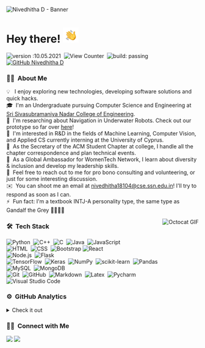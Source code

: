 <!-- Banner -->
![Nivedhitha D - Banner](https://github.com/nive927/nive927/blob/main/assets/banner.gif)

<!-- ## 👋 &nbsp;Hey there! -->
<h1 align="left">Hey there! <img alt="Hand Wave Gif" src="./assets/hand-wave.gif" width='40'/></h1>

![version :10.05.2021](https://img.shields.io/badge/version-10.05.2021-ff69b4)&nbsp;
![View Counter](https://komarev.com/ghpvc/?username=nive927&color=blueviolet)&nbsp;
![build: passing](https://img.shields.io/badge/build-passing-success)&nbsp;
[![GitHub Nivedhitha D](https://img.shields.io/github/followers/nive927?label=follow&style=social)](https://github.com/nive927)

<!-- Bio -->
### 👩‍💻 &nbsp;About Me

💡 &nbsp;&nbsp;I enjoy exploring new technologies, developing software solutions and quick hacks.\
🎓 &nbsp;I'm an Undergraduate pursuing Computer Science and Engineering at [Sri Sivasubramaniya Nadar College of Engineering](https://www.ssn.edu.in/).\
🌱 &nbsp;I'm researching about Navigation in Underwater Robots. Check out our prototype so far over [here](https://www.youtube.com/watch?v=OBnoacUi01A)!\
🔬 &nbsp;I'm interested in R&D in the fields of Machine Learning, Computer Vision, and Applied CS currently interning at the University of Cyprus.\
📒 &nbsp;As the Secretary of the ACM Student Chapter at college, I handle all the chapter correspondence and plan technical events.\
👩 &nbsp;As a Global Ambassador for WomenTech Network, I learn about diversity & inclusion and develop my leadership skills.\
💬 &nbsp;Feel free to reach out to me for pro bono consulting and volunteering, or just for some interesting discussion.\
✉️ &nbsp;You can shoot me an email at nivedhitha18104@cse.ssn.edu.in! I'll try to respond as soon as I can.\
⚡ &nbsp;Fun fact: I'm a textbook INTJ-A personality type, the same type as Gandalf the Grey 🦄😜👌🏻
<!-- 📄 &nbsp;Please have a look at my [Résumé]() for more details about me. I'm open to feedback and suggestions!\ -->
<!-- ⚡ &nbsp;Fun fact: I'm a textbook [INTJ-A personality type](https://www.16personalities.com/intj-personality), the same type as Gandalf the Grey 🦄😜👌🏻 -->

<!-- Octocat GIF from Giphy (megan) -->
<img height="200em" alt="Octocat GIF" src="https://media.giphy.com/media/i9aay9z8LD2pbeOtOO/giphy.gif" align="right">

<!-- Tech Stack -->
### 🛠 &nbsp;Tech Stack

<!-- Programming Languages -->
<!-- Front-end -->
<!-- Back-end -->
<!-- Machine Learning -->
<!-- Database Systems -->
<!-- Other Tools -->
![Python](https://img.shields.io/badge/-Python-05122A?style=flat&logo=python)&nbsp;
![C++](https://img.shields.io/badge/-C++-05122A?style=flat&logo=C%2B%2B&logoColor=00599C)&nbsp;
![C](https://img.shields.io/badge/-C-05122A?style=flat&logo=C&logoColor=A8B9CC)&nbsp;
![Java](https://img.shields.io/badge/-Java-05122A?style=flat&logo=Java&logoColor=FFA518)&nbsp;
![JavaScript](https://img.shields.io/badge/-JavaScript-05122A?style=flat&logo=javascript)&nbsp;\
![HTML](https://img.shields.io/badge/-HTML-05122A?style=flat&logo=HTML5)&nbsp;
![CSS](https://img.shields.io/badge/-CSS-05122A?style=flat&logo=CSS3&logoColor=1572B6)&nbsp;
![Bootstrap](https://img.shields.io/badge/-Bootstrap-05122A?style=flat&logo=bootstrap&logoColor=563D7C)
![React](https://img.shields.io/badge/-React-05122A?style=flat&logo=React&logoColor=563D7C)\
![Node.js](https://img.shields.io/badge/-Node.js-05122A?style=flat&logo=node.js)&nbsp;
![Flask](https://img.shields.io/badge/-Flask-05122A?style=flat&logo=flask)&nbsp;\
![TensorFlow](https://img.shields.io/badge/-Tensorflow-05122A?style=flat&logo=tensorflow)&nbsp;
![Keras](https://img.shields.io/badge/-Keras-05122A?style=flat&logo=keras)&nbsp;
![NumPy](https://img.shields.io/badge/numpy%20-%23013243.svg?&style=flat&logo=numpy&logoColor=white)&nbsp;
![scikit-learn](https://img.shields.io/badge/scikit%20learn%20-%23013243.svg?&style=flat&logo=scikit-learn&logoColor=white)&nbsp;
![Pandas](https://img.shields.io/badge/pandas%20-%23150458.svg?&style=flat&logo=pandas&logoColor=white)&nbsp;\
![MySQL](https://img.shields.io/badge/-MySQL-05122A?style=flat&logo=mysql)&nbsp;
![MongoDB](https://img.shields.io/badge/-MongoDB-05122A?style=flat&logo=mongodb)&nbsp;\
![Git](https://img.shields.io/badge/-Git-05122A?style=flat&logo=git)&nbsp;
![GitHub](https://img.shields.io/badge/-GitHub-05122A?style=flat&logo=github)&nbsp;
![Markdown](https://img.shields.io/badge/-Markdown-05122A?style=flat&logo=markdown)&nbsp;
![Latex](https://img.shields.io/badge/-Latex-05122A?style=flat&logo=latex)&nbsp;
![Pycharm](https://img.shields.io/badge/-PyCharm-05122A?style=flat&logo=pycharm)&nbsp;
![Visual Studio Code](https://img.shields.io/badge/-Visual%20Studio%20Code-05122A?style=flat&logo=visual-studio-code&logoColor=007ACC)&nbsp;

<!-- Github Analytics Card -->
### ⚙️ &nbsp;GitHub Analytics

<details>
  <summary>Check it out</summary>
  <p align="center">
    <a href="https://github.com/nive927">
      <img height="180em" src="https://github-readme-stats-eight-theta.vercel.app/api?username=nive927&show_icons=true&theme=tokyonight&include_all_commits=true&count_private=true"/>
      <img height="180em" src="https://github-readme-stats-eight-theta.vercel.app/api/top-langs/?username=nive927&layout=compact&langs_count=8&theme=tokyonight"/>
    </a>
  </p>
</details>

<!-- Contact -->
### 🤝🏻 &nbsp;Connect with Me

<p align="left">
<a href="https://www.linkedin.com/in/nivedhitha-d-0bb67b1b0/"><img src="https://img.shields.io/badge/-Nivedhitha%20D-0077B5?style=flat&logo=Linkedin&logoColor=white"/></a>
<a href="mailto:nivedhitha18104@cse.ssn.edu.in"><img src="https://img.shields.io/badge/-nivedhitha18104@cse.ssn.edu.in-D14836?style=flat&logo=Gmail&logoColor=white"/></a>
</p>
